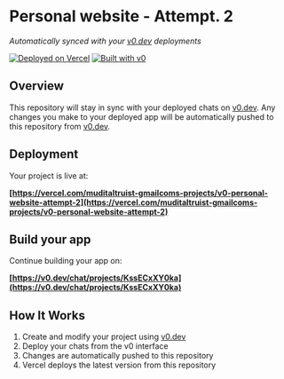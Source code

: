 # Personal website - Attempt. 2

*Automatically synced with your [v0.dev](https://v0.dev) deployments*

[![Deployed on Vercel](https://img.shields.io/badge/Deployed%20on-Vercel-black?style=for-the-badge&logo=vercel)](https://vercel.com/muditaltruist-gmailcoms-projects/v0-personal-website-attempt-2)
[![Built with v0](https://img.shields.io/badge/Built%20with-v0.dev-black?style=for-the-badge)](https://v0.dev/chat/projects/KssECxXY0ka)

## Overview

This repository will stay in sync with your deployed chats on [v0.dev](https://v0.dev).
Any changes you make to your deployed app will be automatically pushed to this repository from [v0.dev](https://v0.dev).

## Deployment

Your project is live at:

**[https://vercel.com/muditaltruist-gmailcoms-projects/v0-personal-website-attempt-2](https://vercel.com/muditaltruist-gmailcoms-projects/v0-personal-website-attempt-2)**

## Build your app

Continue building your app on:

**[https://v0.dev/chat/projects/KssECxXY0ka](https://v0.dev/chat/projects/KssECxXY0ka)**

## How It Works

1. Create and modify your project using [v0.dev](https://v0.dev)
2. Deploy your chats from the v0 interface
3. Changes are automatically pushed to this repository
4. Vercel deploys the latest version from this repository
